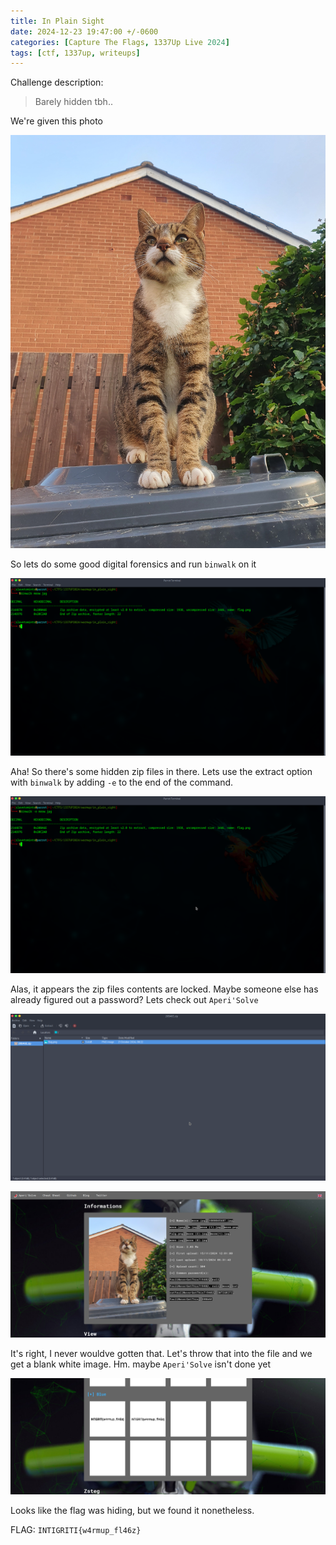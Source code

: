 ```yaml
---
title: In Plain Sight
date: 2024-12-23 19:47:00 +/-0600
categories: [Capture The Flags, 1337Up Live 2024]
tags: [ctf, 1337up, writeups]
---
```


Challenge description:

> Barely hidden tbh..

We're given this photo

![kibby!](/assets/img/1337up-2024/in-plain-sight/meow.jpg)

So lets do some good digital forensics and run `binwalk` on it

![binwalk pt.1](/assets/img/1337up-2024/in-plain-sight/image0.png)

Aha! So there's some hidden zip files in there. Lets use the extract option with `binwalk` by adding `-e` to the end of the command.

![binwalk pt.mine](/assets/img/1337up-2024/in-plain-sight/image1.png)

Alas, it appears the zip files contents are locked. Maybe someone else has already figured out a password? Lets check out `Aperi'Solve`

![locked!](/assets/img/1337up-2024/in-plain-sight/image2.png)

![Aperi'Solve](/assets/img/1337up-2024/in-plain-sight/image3.png)

It's right, I never wouldve gotten that. Let's throw that into the file and we get a blank white image. Hm. maybe `Aperi'Solve` isn't done yet 

![flagged!](/assets/img/1337up-2024/in-plain-sight/image4.png)

Looks like the flag was hiding, but we found it nonetheless.

FLAG: `INTIGRITI{w4rmup_fl46z}`
